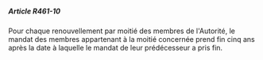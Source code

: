 ##### Article R461-10

Pour chaque renouvellement par moitié des membres de l'Autorité, le mandat des membres appartenant à la moitié concernée prend fin cinq ans après la date à laquelle le mandat de leur prédécesseur a pris fin.

